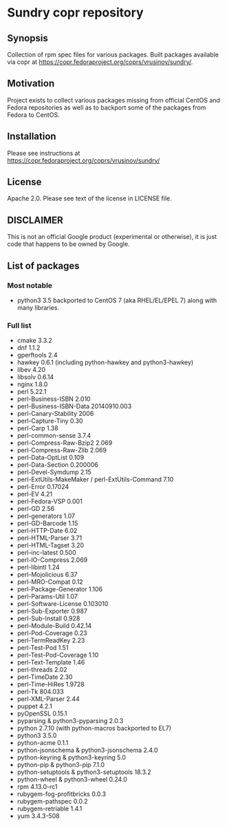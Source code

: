 # Sundry copr repository

## Synopsis

Collection of rpm spec files for various packages. Built packages available
via copr at https://copr.fedoraproject.org/coprs/vrusinov/sundry/.

## Motivation

Project exists to collect various packages missing from official CentOS and
Fedora repositories as well as to backport some of the packages from Fedora to CentOS.

## Installation

Please see instructions at https://copr.fedoraproject.org/coprs/vrusinov/sundry/

## License

Apache 2.0.
Please see text of the license in LICENSE file.

## DISCLAIMER

This is not an official Google product (experimental or otherwise), it is just
code that happens to be owned by Google.

## List of packages

### Most notable

 * python3 3.5 backported to CentOS 7 (aka RHEL/EL/EPEL 7) along with many
   libraries.

### Full list

 * cmake 3.3.2
 * dnf 1.1.2
 * gperftools 2.4
 * hawkey 0.6.1 (including python-hawkey and python3-hawkey)
 * libev 4.20
 * libsolv 0.6.14
 * nginx 1.8.0
 * perl 5.22.1
 * perl-Business-ISBN 2.010
 * perl-Business-ISBN-Data 20140910.003
 * perl-Canary-Stability 2006
 * perl-Capture-Tiny 0.30
 * perl-Carp 1.38
 * perl-common-sense 3.7.4
 * perl-Compress-Raw-Bzip2 2.069
 * perl-Compress-Raw-Zlib 2.069
 * perl-Data-OptList 0.109
 * perl-Data-Section 0.200006
 * perl-Devel-Symdump 2.15
 * perl-ExtUtils-MakeMaker / perl-ExtUtils-Command 7.10
 * perl-Error 0.17024
 * perl-EV 4.21
 * perl-Fedora-VSP 0.001
 * perl-GD 2.56
 * perl-generators 1.07
 * perl-GD-Barcode 1.15
 * perl-HTTP-Date 6.02
 * perl-HTML-Parser 3.71
 * perl-HTML-Tagset 3.20
 * perl-inc-latest 0.500
 * perl-IO-Compress 2.069
 * perl-libintl 1.24
 * perl-Mojolicious 6.37
 * perl-MRO-Compat 0.12
 * perl-Package-Generator 1.106
 * perl-Params-Util 1.07
 * perl-Software-License 0.103010
 * perl-Sub-Exporter 0.987
 * perl-Sub-Install 0.928
 * perl-Module-Build 0.42.14
 * perl-Pod-Coverage 0.23
 * perl-TermReadKey 2.23
 * perl-Test-Pod 1.51
 * perl-Test-Pod-Coverage 1.10
 * perl-Text-Template 1.46
 * perl-threads 2.02
 * perl-TimeDate 2.30
 * perl-Time-HiRes 1.9728
 * perl-Tk 804.033
 * perl-XML-Parser 2.44
 * puppet 4.2.1
 * pyOpenSSL 0.15.1
 * pyparsing & python3-pyparsing 2.0.3
 * python 2.7.10 (with python-macros backported to EL7)
 * python3 3.5.0
 * python-acme 0.1.1
 * python-jsonschema & python3-jsonschema 2.4.0
 * python-keyring & python3-keyring 5.0
 * python-pip & python3-pip 7.1.0
 * python-setuptools & python3-setuptools 18.3.2
 * python-wheel & python3-wheel 0.24.0
 * rpm 4.13.0-rc1
 * rubygem-fog-profitbricks 0.0.3
 * rubygem-pathspec 0.0.2
 * rubygem-retriable 1.4.1
 * yum 3.4.3-508
